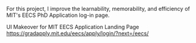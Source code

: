For this project, I improve the learnability, memorability, and efficiency of MIT's EECS PhD Application log-in page. 

UI Makeover for MIT EECS Application Landing Page 
https://gradapply.mit.edu/eecs/apply/login/?next=/eecs/
